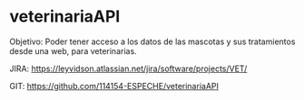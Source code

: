 # veterinariaAPI

Objetivo:
Poder tener acceso a los datos de las mascotas y sus tratamientos
desde una web, para veterinarias.

JIRA:
https://leyvidson.atlassian.net/jira/software/projects/VET/

GIT:
https://github.com/114154-ESPECHE/veterinariaAPI